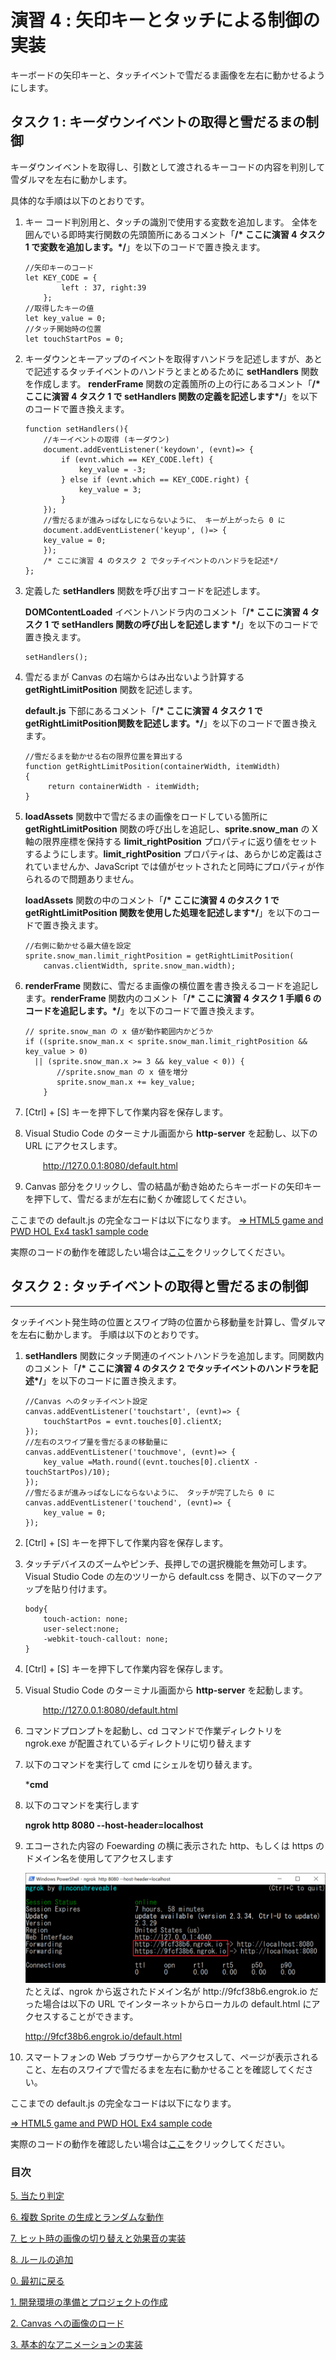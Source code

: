 # 演習 4 : 矢印キーとタッチによる制御の実装
キーボードの矢印キーと、タッチイベントで雪だるま画像を左右に動かせるようにします。
## タスク 1 : キーダウンイベントの取得と雪だるまの制御 

キーダウンイベントを取得し、引数として渡されるキーコードの内容を判別して雪ダルマを左右に動かします。

具体的な手順は以下のとおりです。
1.	キー コード判別用と、タッチの識別で使用する変数を追加します。
    全体を囲んでいる即時実行関数の先頭箇所にあるコメント「**/* ここに演習 4 タスク 1 で変数を追加します。*/**」を以下のコードで置き換えます。
    ```
    //矢印キーのコード 
    let KEY_CODE = {
            left : 37, right:39
        };
    //取得したキーの値
    let key_value = 0; 
    //タッチ開始時の位置
    let touchStartPos = 0;
    ```
2. キーダウンとキーアップのイベントを取得すハンドラを記述しますが、あとで記述するタッチイベントのハンドラとまとめるために **setHandlers** 関数を作成します。
**renderFrame** 関数の定義箇所の上の行にあるコメント「**/* ここに演習 4 タスク 1 で setHandlers 関数の定義を記述します*/**」を以下のコードで置き換えます。
    ```
    function setHandlers(){
        //キーイベントの取得 (キーダウン) 
        document.addEventListener('keydown', (evnt)=> { 
            if (evnt.which == KEY_CODE.left) { 
                key_value = -3; 
            } else if (evnt.which == KEY_CODE.right) {  
                key_value = 3; 
            } 
        }); 
        //雪だるまが進みっぱなしにならないように、 キーが上がったら 0 に  
        document.addEventListener('keyup', ()=> { 
        key_value = 0; 
        }); 
        /* ここに演習 4 のタスク 2 でタッチイベントのハンドラを記述*/
    };

    ```
3. 定義した **setHandlers** 関数を呼び出すコードを記述します。

    **DOMContentLoaded** イベントハンドラ内のコメント「**/* ここに演習 4 タスク 1 で setHandlers 関数の呼び出しを記述します */**」を以下のコードで置き換えます。
    ```
    setHandlers();
    ```
4. 雪だるまが Canvas の右端からはみ出ないよう計算する **getRightLimitPosition** 関数を記述します。
    
    **default.js** 下部にあるコメント「**/* ここに演習 4 タスク 1 で getRightLimitPosition関数を記述します。*/**」を以下のコードで置き換えます。
    ```
    //雪だるまを動かせる右の限界位置を算出する 
    function getRightLimitPosition(containerWidth, itemWidth)
    { 
         return containerWidth - itemWidth; 
    }
    ```
5. **loadAssets** 関数中で雪だるまの画像をロードしている箇所に **getRightLimitPosition** 関数の呼び出しを追記し、**sprite.snow_man** の X 軸の限界座標を保持する **limit_rightPosition** プロパティに返り値をセットするようにします。**limit_rightPosition** プロパティは、あらかじめ定義はされていませんか、JavaScript では値がセットされたと同時にプロパティが作られるので問題ありません。

    **loadAssets** 関数の中のコメント「**/* ここに演習 4 のタスク 1 で getRightLimitPosition 関数を使用した処理を記述します*/**」を以下のコードで置き換えます。
    ```
    //右側に動かせる最大値を設定 
    sprite.snow_man.limit_rightPosition = getRightLimitPosition(
        canvas.clientWidth, sprite.snow_man.width);
    ```
6. **renderFrame** 関数に、雪だるま画像の横位置を書き換えるコードを追記します。**renderFrame** 関数内のコメント「**/* ここに演習 4 タスク 1 手順 6 のコードを追記します。*/**」を以下のコードで置き換えます。
    ```
    // sprite.snow_man の x 値が動作範囲内かどうか 
    if ((sprite.snow_man.x < sprite.snow_man.limit_rightPosition && key_value > 0) 
      || (sprite.snow_man.x >= 3 && key_value < 0)) { 
           //sprite.snow_man の x 値を増分 
           sprite.snow_man.x += key_value; 
        }       
    ```
7. [Ctrl] + [S] キーを押下して作業内容を保存します。
8. Visual Studio Code のターミナル画面から **http-server** を起動し、以下の URL にアクセスします。
    <p style="text-indent:2em">
    <a href="http://127.0.0.1:8080/default.html">http://127.0.0.1:8080/default.html</a></p>
6. Canvas 部分をクリックし、雪の結晶が動き始めたらキーボードの矢印キーを押下して、雪だるまが左右に動くか確認してください。

ここまでの default.js の完全なコードは以下になります。
[⇒ HTML5 game and PWD HOL Ex4 task1 sample code](https://gist.github.com/osamum/2c31d14e6d5623863f5e36e2e04c35d0)

実際のコードの動作を確認したい場合は[ここ](https://osamum.github.io/HTML5Game_and_PWA_Handson/results/ex4_1/default.html)をクリックしてください。



## タスク 2 : タッチイベントの取得と雪だるまの制御
***
タッチイベント発生時の位置とスワイプ時の位置から移動量を計算し、雪ダルマを左右に動かします。
手順は以下のとおりです。

1. **setHandlers** 関数にタッチ関連のイベントハンドラを追加します。同関数内のコメント「**/* ここに演習 4 のタスク 2 でタッチイベントのハンドラを記述*/**」を以下のコードに置き換えます。
    ```
    //Canvas へのタッチイベント設定 
    canvas.addEventListener('touchstart', (evnt)=> {
        touchStartPos = evnt.touches[0].clientX;
    });
    //左右のスワイプ量を雪だるまの移動量に  
    canvas.addEventListener('touchmove', (evnt)=> { 
        key_value =Math.round((evnt.touches[0].clientX - touchStartPos)/10);
    });  
    //雪だるまが進みっぱなしにならないように、 タッチが完了したら 0 に  
    canvas.addEventListener('touchend', (evnt)=> { 
        key_value = 0; 
    }); 
    ```
2. [Ctrl] + [S] キーを押下して作業内容を保存します。
3. タッチデバイスのズームやピンチ、長押しでの選択機能を無効可します。
    Visual Studio Code の左のツリーから default.css を開き、以下のマークアップを貼り付けます。
    ```
    body{
        touch-action: none;
        user-select:none; 
        -webkit-touch-callout: none;
    }
    ```
4. [Ctrl] + [S] キーを押下して作業内容を保存します。
5. Visual Studio Code のターミナル画面から **http-server** を起動します。
    <p style="text-indent:2em">
    <a href="http://127.0.0.1:8080/default.html">http://127.0.0.1:8080/default.html</a></p>
6. コマンドプロンプトを起動し、cd コマンドで作業ディレクトリを ngrok.exe が配置されているディレクトリに切り替えます
7. 以下のコマンドを実行して cmd にシェルを切り替えます。

    ***cmd**

8. 以下のコマンドを実行します

    **ngrok http 8080 --host-header=localhost**

9. エコーされた内容の Foewarding の横に表示された http、もしくは https のドメイン名を使用してアクセスします

    <img src="images/engrok.png">
    たとえば、ngrok から返されたドメイン名が http://9fcf38b6.engrok.io だった場合は以下の URL でインターネットからローカルの default.html にアクセスすることができます。
    
    http://9fcf38b6.engrok.io/default.html

10. スマートフォンの Web ブラウザーからアクセスして、ページが表示されること、左右のスワイプで雪だるまを左右に動かせることを確認してください。

ここまでの default.js の完全なコードは以下になります。

[⇒ HTML5 game and PWD HOL Ex4 sample code](https://gist.github.com/osamum/fb7b00f4d8b3d23e68a36bbbf606a767)

実際のコードの動作を確認したい場合は[ここ](https://osamum.github.io/HTML5Game_and_PWA_Handson/results/ex4_2/default.html)をクリックしてください。


### 目次

[5. 当たり判定](html5_game_HOL05.md)

[6. 複数 Sprite の生成とランダムな動作](html5_game_HOL06.md)

[7. ヒット時の画像の切り替えと効果音の実装](html5_game_HOL07.md)

[8. ルールの追加](html5_game_HOL08.md)


[0. 最初に戻る](README.md)

[1. 開発環境の準備とプロジェクトの作成](html5_game_HOL01.md)

[2. Canvas への画像のロード](html5_game_HOL02.md)

[3. 基本的なアニメーションの実装](html5_game_HOL03.md)